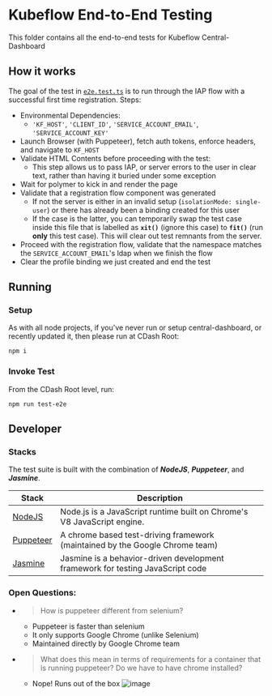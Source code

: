 # Kubeflow End-to-End Testing
This folder contains all the end-to-end tests for Kubeflow Central-Dashboard

## How it works
The goal of the test in [`e2e.test.ts`](./e2e.test.ts) is to run through the IAP flow with a successful first time registration. Steps:
- Environmental Dependencies:
  - `'KF_HOST'`, `'CLIENT_ID'`, `'SERVICE_ACCOUNT_EMAIL'`, `'SERVICE_ACCOUNT_KEY'`
- Launch Browser (with Puppeteer), fetch auth tokens, enforce headers, and navigate to `KF_HOST`
- Validate HTML Contents before proceeding with the test:
  - This step allows us to pass IAP, or server errors to the user in clear text, rather than having it buried under some exception
- Wait for polymer to kick in and render the page
- Validate that a registration flow component was generated
  - If not the server is either in an invalid setup (`isolationMode: single-user`) or there has already been a binding created for this user
  - If the case is the latter, you can temporarily swap the test case inside this file that is labelled as **`xit()`** (ignore this case) to **`fit()`** (run **only** this test case). This will clear out test remnants from the server.
- Proceed with the registration flow, validate that the namespace matches the `SERVICE_ACCOUNT_EMAIL`'s ldap when we finish the flow
- Clear the profile binding we just created and end the test

## Running
### Setup
As with all node projects, if you've never run or setup central-dashboard, or recently updated it, then please run at CDash Root:
```shell
npm i
```

### Invoke Test
From the CDash Root level, run:
```shell
npm run test-e2e
```

## Developer

### Stacks
The test suite is built with the combination of ***NodeJS***, ***Puppeteer***, and ***Jasmine***.

Stack | Description
--- | ---
| [NodeJS](https://nodejs.org/en/) | Node.js is a JavaScript runtime built on Chrome's V8 JavaScript engine.
| [Puppeteer](https://pptr.dev/) | A chrome based test-driving framework (maintained by the Google Chrome team)
| [Jasmine](https://jasmine.github.io/) | Jasmine is a behavior-driven development framework for testing JavaScript code

### Open Questions:
- > How is puppeteer different from selenium?
  - Puppeteer is faster than selenium
  - It only supports Google Chrome (unlike Selenium)
  - Maintained directly by Google Chrome team
- > What does this mean in terms of requirements for a container that is running puppeteer? Do we have to have chrome installed?
  - Nope! Runs out of the box ![image](https://user-images.githubusercontent.com/5303018/74990269-b7914580-53f7-11ea-8620-f367b1aaf9ab.png)